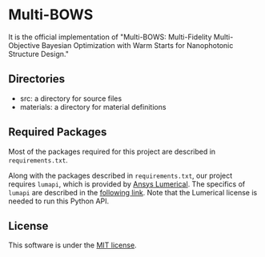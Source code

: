 # Multi-BOWS

It is the official implementation of "Multi-BOWS: Multi-Fidelity Multi-Objective Bayesian Optimization with Warm Starts for Nanophotonic Structure Design."

## Directories

* src: a directory for source files
* materials: a directory for material definitions

## Required Packages

Most of the packages required for this project are described in `requirements.txt`.

Along with the packages described in `requirements.txt`, our project requires `lumapi`, which is provided by [Ansys Lumerical](https://www.lumerical.com/). The specifics of `lumapi` are described in the [following link](https://optics.ansys.com/hc/en-us/articles/360041873053-Session-management-Python-API). Note that the Lumerical license is needed to run this Python API.

## License

This software is under the [MIT license](LICENSE).

